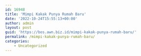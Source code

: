 ```yaml
---
id: 16948
title: 'Mimpi Kakak Punya Rumah Baru'
date: '2022-10-24T15:55:13+00:00'
author: admin
layout: post
guid: 'https://bos.awn.biz.id/mimpi-kakak-punya-rumah-baru/'
permalink: /mimpi-kakak-punya-rumah-baru/
categories:
    - Uncategorized
---
```


